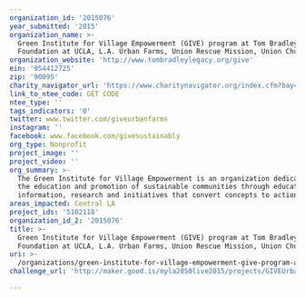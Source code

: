 ```yaml
---
organization_id: '2015076'
year_submitted: '2015'
organization_name: >-
  Green Institute for Village Empowerment (GIVE) program at Tom Bradley Legacy
  Foundation at UCLA, L.A. Urban Farms, Union Rescue Mission, Union Church L.A.
organization_website: 'http://www.tombradleylegacy.org/give'
ein: '954412725'
zip: '90095'
charity_navigator_url: 'https://www.charitynavigator.org/index.cfm?bay=search.profile&ein=954412725'
link_to_ntee_code: GET CODE
ntee_type: ''
tags_indicators: '0'
twitter: www.twitter.com/giveurbanfarms
instagram: ''
facebook: www.facebook.com/givesustainably
org_type: Nonprofit
project_image: ''
project_video: ''
org_summary: >-
  The Green Institute for Village Empowerment is an organization dedicated to
  the education and promotion of sustainable communities through education,
  information, research and initiatives that convert concepts to action.
areas_impacted: Central LA
project_ids: '5102118'
organization_id_2: '2015076'
title: >-
  Green Institute for Village Empowerment (GIVE) program at Tom Bradley Legacy
  Foundation at UCLA, L.A. Urban Farms, Union Rescue Mission, Union Church L.A.
uri: >-
  /organizations/green-institute-for-village-empowerment-give-program-at-tom-bradley-legacy-foundation-at-ucla-l-a-urban-farms-union-rescue-mission-union-church-l-a/
challenge_url: 'http://maker.good.is/myla2050live2015/projects/GIVEUrbanfarms.html'

---
```

